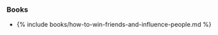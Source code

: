 <!-- Reading -->

### Books

- {% include books/how-to-win-friends-and-influence-people.md %}

<!-- ### Websites -->
<!-- ### Blog Posts and Articles -->
<!-- ### Blogs & Newsletters -->
<!-- ### People to Follow -->

<!-- Listening -->

<!-- Watching -->

<!-- Discussing -->

<!-- Doing -->
